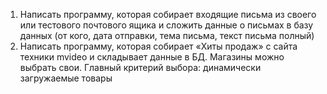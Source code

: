 1) Написать программу, которая собирает входящие письма из своего или тестового почтового ящика и сложить данные о письмах в базу данных (от кого, дата отправки, тема письма, текст письма полный)
2) Написать программу, которая собирает «Хиты продаж» с сайта техники mvideo и складывает данные в БД. Магазины можно выбрать свои. Главный критерий выбора: динамически загружаемые товары
